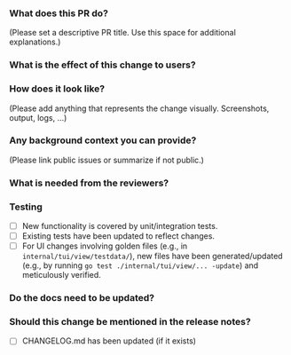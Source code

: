 ### What does this PR do?

(Please set a descriptive PR title. Use this space for additional explanations.)

### What is the effect of this change to users?

### How does it look like?

(Please add anything that represents the change visually. Screenshots, output, logs, ...)

### Any background context you can provide?

(Please link public issues or summarize if not public.)

### What is needed from the reviewers?

### Testing

- [ ] New functionality is covered by unit/integration tests.
- [ ] Existing tests have been updated to reflect changes.
- [ ] For UI changes involving golden files (e.g., in `internal/tui/view/testdata/`), new files have been generated/updated (e.g., by running `go test ./internal/tui/view/... -update`) and meticulously verified.

### Do the docs need to be updated?

### Should this change be mentioned in the release notes?

- [ ] CHANGELOG.md has been updated (if it exists)
